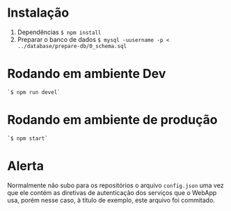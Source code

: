 # Instalação

1. Dependências
	`$ npm install`
2. Preparar o banco de dados
	`$ mysql -uusername -p < ../database/prepare-db/0_schema.sql`

# Rodando em ambiente Dev

	`$ npm run devel`

# Rodando em ambiente de produção

	`$ npm start`


# Alerta

Normalmente não subo para os repositórios o arquivo `config.json` uma vez que ele contém as diretivas de autenticação dos serviços que o WebApp usa, porém nesse caso, à título de exemplo, este arquivo foi commitado.
